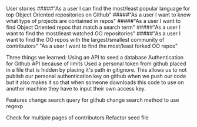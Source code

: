 User stories
  #####"As a user I can find the most/least popular language for top Object Oriented repositories on Github"
  #####"As a user I want to know what type of projects are contained in repos"
  #####"As a user I want to find Object Oriented repos that match a search term"
  #####"As a user I want to find the most/least watched OO repositories"
  #####"As a user I want to find the OO repos with the largest/smallest community of contributors"
  "As a user I want to find the most/least forked OO repos"



Three things we learned:
Using an API to seed a database
Authentication for Github API because of limits
  Used a personal token from github placed in a file that is hidden by placing it's path in gitignore.  This allows us to not publish our personal authentication key on github when we push our code but it also makes it so that when someone downloads this code to use on another machine they have to input their own access key.


Features
  change search query for github
  change search method to use regexp

  Check for multiple pages of contributors
  Refactor seed file
